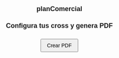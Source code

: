 # planComercial
<!DOCTYPE html>
<html lang="es">
<head>
  <meta charset="UTF-8">
  <meta name="viewport" content="width=device-width, initial-scale=1.0">
  <title>Elige tu cross y genera PDF</title>
  <script src="https://cdnjs.cloudflare.com/ajax/libs/jspdf/2.5.1/jspdf.umd.min.js"></script>
  <style>
    body { font-family: Arial, sans-serif; padding: 10px; margin: 0; }
    h1 { font-size: 18px; text-align: center; margin-bottom: 10px; }
    #inputs { display: grid; grid-template-columns: repeat(3, 1fr); gap: 10px; }
    .item { border: 1px solid #ccc; padding: 8px; transition: opacity 0.2s; }
    .item label { display: block; margin: 4px 0; font-size: 12px; }
    .item select, .item input[type="text"], .item input[type="checkbox"] {
      width: 100%; padding: 4px; font-size: 12px; box-sizing: border-box;
    }
    .preview-container { position: relative; margin-top: 6px; }
    .preview-container img.preview { width: 100%; height: auto; border: 1px solid #ddd; }
    .preview-container img.logo { position: absolute; width: 20px; top: 4px; left: 4px; pointer-events: none; }
    button { display: block; margin: 15px auto; padding: 8px 16px; font-size: 14px; }
    @media (max-width: 768px) { #inputs { grid-template-columns: 1fr; } }
  </style>
</head>
<body>
  <h1>Configura tus cross y genera PDF</h1>
  <div id="inputs"></div>
  <button id="btnGenerar">Crear PDF</button>

  <script>
    const tipos = ['Cross','Cabecera','Esfera o Exposicion Especial'];
    const container = document.getElementById('inputs');
    const imageBase = './';
    const bgUrl = imageBase + 'logo-carrefour.png';

    // Crear bloques predefinidos
    for (let i = 1; i <= 10; i++) {
      const nombreDef = `nombre${i}`;
      const div = document.createElement('div');
      div.className = 'item';
      div.innerHTML = `
        <label><input type="checkbox" class="includeItem" checked> Elemento ${i}</label>
        <label>Tipo:
          <select class="plantilla">
            ${tipos.map(t => `<option>${t}</option>`).join('')}
          </select>
        </label>
        <label>Nombre (sin extensión):
          <input type="text" class="nombre" value="${nombreDef}">
        </label>
        <div class="preview-container">
          <img class="preview" src="${imageBase}${nombreDef}.png" alt="Vista previa">
          <img class="logo" src="${bgUrl}" alt="Logo">
        </div>`;
      container.appendChild(div);
    }

    // Toggle bloque
    container.querySelectorAll('.item').forEach(item => {
      const chk = item.querySelector('.includeItem');
      chk.addEventListener('change', () => item.style.opacity = chk.checked ? '1' : '0.3');
    });

    // Convertir URL a DataURL
    async function toDataURL(url) {
      const res = await fetch(url).catch(() => null);
      if (!res) return null;
      const blob = await res.blob();
      return new Promise(res => {
        const reader = new FileReader();
        reader.onload = e => res(e.target.result);
        reader.readAsDataURL(blob);
      });
    }

    document.getElementById('btnGenerar').addEventListener('click', async () => {
      const { jsPDF } = window.jspdf;
      const doc = new jsPDF({unit:'pt',format:'letter'});
      const allItems = Array.from(document.querySelectorAll('.item'));
      const items = allItems.filter(it => it.querySelector('.includeItem').checked);

      const [bgData, logoData] = await Promise.all([
        toDataURL(bgUrl), toDataURL(bgUrl)
      ]);

      const images = await Promise.all(items.map(it => {
        const name = it.querySelector('.nombre').value.trim();
        return toDataURL(name ? `${imageBase}${name}.png` : null);
      }));

      const perPage = 6, cols = 3, rows = 2;
      const pw = doc.internal.pageSize.getWidth(), ph = doc.internal.pageSize.getHeight();
      const bw = (pw - 80) / cols, bh = (ph - 100) / rows;

      items.forEach((item, idx) => {
        if (idx > 0 && idx % perPage === 0) doc.addPage();
        if (idx % perPage === 0 && bgData) doc.addImage(bgData,'PNG', pw-100-40, 40, 100, 100);

        const ip = idx % perPage;
        const col = ip % cols;
        const row = Math.floor(ip / cols);
        const x = 40 + col * (bw + 10);
        const y0 = 60 + row * (bh + 10);
        let y = y0;

        const tipo = item.querySelector('.plantilla').value;
        const nombre = item.querySelector('.nombre').value || '(sin nombre)';
        const imgData = images[idx];

        doc.setFontSize(12);
        doc.text(`#${idx+1} ${tipo}`, x, y);
        y += 14;
        doc.setFontSize(10);
        doc.text(`Nombre: ${nombre}`, x, y);
        y += 16;

        if (imgData) {
          const sz = Math.min(bw - 20, bh - 40);
          const fmt = imgData.startsWith('data:image/png') ? 'PNG' : 'JPEG';
          doc.addImage(imgData, fmt, x, y, sz, sz);
          if (logoData) {
            const lsz = sz * 0.2;
            doc.addImage(logoData, 'PNG', x + 5, y + 5, lsz, lsz);
          }
        }
      });

      doc.save('mis_10_cross.pdf');
    });
  </script>
</body>
</html>
